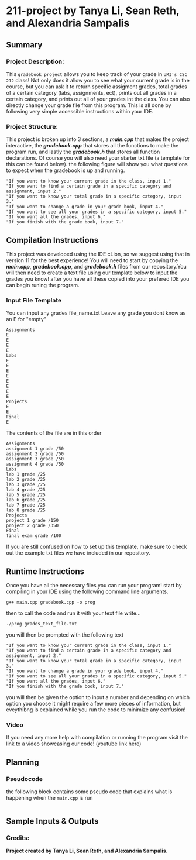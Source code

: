 # 211-project by Tanya Li, Sean Reth, and Alexandria Sampalis

## Summary
### Project Description:
This `gradebook project` allows you to keep track of your grade in `URI's CSC 212` class! Not only does it allow you to see what your current grade is in the course, but you can ask it to return specific assigment grades, total grades of a certain category (labs, assignments, ect), prints out all grades in a certain category, and prints out all of your grades int the class. You can also directly change your grade file from this program. This is all done by following very simple accessible instructions within your IDE.

### Project Structure:
This project is broken up into 3 sections, a ***main.cpp*** that makes the project interactive, the ***gradebook.cpp*** that stores all the functions to make the program run, and lastly the ***gradebook.h*** that stores all function declarations. 
Of course you will also need your starter txt file (a template for this can be found below).
the following figure will show you what questions to expect when the gradebook is up and running.
```
"If you want to know your current grade in the class, input 1."
"If you want to find a certain grade in a specific category and assignment, input 2." 
"If you want to know your total grade in a specific category, input 3."
"If you want to change a grade in your grade book, input 4."
"If you want to see all your grades in a specific category, input 5."
"If you want all the grades, input 6."
"If you finish with the grade book, input 7."

```

## Compilation Instructions
This project was developed using the IDE cLion, so we suggest using that in version 11 for the best experience!
You will need to start by copying the ***main.cpp***, ***gradebook.cpp***, and ***gradebook.h*** files from our repository.You will then need to create a text file using our template below to input the grades you know!
after you have all these copied into your prefered IDE you can begin runing the program.

### Input File Template

You can input any grades file_name.txt
Leave any grade you dont know as an E for "empty"
```
Assignments
E
E
E
E
Labs
E
E
E
E
E
E
E
E
Projects
E
E
Final
E
```
The contents of the file are in this order
```
Assignments
assignment 1 grade /50
assignment 2 grade /50
assignment 3 grade /50
assignment 4 grade /50
Labs
lab 1 grade /25
lab 2 grade /25
lab 3 grade /25
lab 4 grade /25
lab 5 grade /25
lab 6 grade /25
lab 7 grade /25
lab 8 grade /25
Projects
project 1 grade /150
project 2 grade /350
Final
final exam grade /100
```
If you are still confused on how to set up this template, make sure to check out the example txt files we have included in our repository.


## Runtime Instructions
Once you have all the necessary files you can run your program!
start by compiling in your IDE using the following command line arguments.
```
g++ main.cpp gradebook.cpp -o prog
```
then to call the code and run it with your text file write...
```
./prog grades_text_file.txt
```
you will then be prompted with the following text
```
"If you want to know your current grade in the class, input 1."
"If you want to find a certain grade in a specific category and assignment, input 2." 
"If you want to know your total grade in a specific category, input 3."
"If you want to change a grade in your grade book, input 4."
"If you want to see all your grades in a specific category, input 5."
"If you want all the grades, input 6."
"If you finish with the grade book, input 7."
```
you will then be given the option to input a number and depending on which option you choose it might require a few more pieces of information, but eveythibng is explained while you run the code to minimize any confusion!

### Video
If you need any more help with compilation or running the program visit the link to a video showcasing our code!
(youtube link here)


## Planning
### Pseudocode 
the following block contains some pseudo code that explains what is happening when the `main.cpp` is run
```

```

## Sample Inputs & Outputs

### Credits:
**Project created by Tanya Li, Sean Reth, and Alexandria Sampalis.** <br />
<br />
